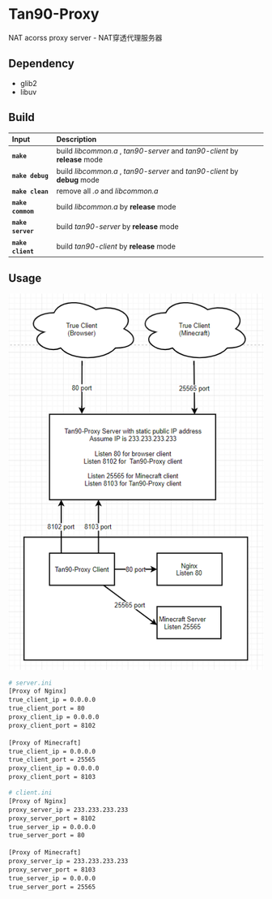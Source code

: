 # Tan90-Proxy
NAT acorss proxy server - NAT穿透代理服务器

## Dependency  
* glib2
* libuv

## Build  

|Input              | Description                                                                   |
| :-                | :-                                                                            |
|**`make`**         |   build *libcommon.a* , *tan90-server* and *tan90-client* by **release** mode |
|**`make debug`**   |   build *libcommon.a* , *tan90-server* and *tan90-client* by **debug** mode   |
|**`make clean`**   |   remove all *.o* and *libcommon.a*                                           |
|**`make commom`**  |   build *libcommon.a* by **release** mode                                     |
|**`make server`**  |   build *tan90-server* by **release** mode                                    |
|**`make client`**  |   build *tan90-client* by **release** mode                                    |

## Usage
![Image](./image/pic01.png)

```bash
# server.ini
[Proxy of Nginx]
true_client_ip = 0.0.0.0
true_client_port = 80
proxy_client_ip = 0.0.0.0
proxy_client_port = 8102

[Proxy of Minecraft]
true_client_ip = 0.0.0.0
true_client_port = 25565
proxy_client_ip = 0.0.0.0
proxy_client_port = 8103
```

```bash
# client.ini
[Proxy of Nginx]
proxy_server_ip = 233.233.233.233
proxy_server_port = 8102
true_server_ip = 0.0.0.0
true_server_port = 80

[Proxy of Minecraft]
proxy_server_ip = 233.233.233.233
proxy_server_port = 8103
true_server_ip = 0.0.0.0
true_server_port = 25565
```

